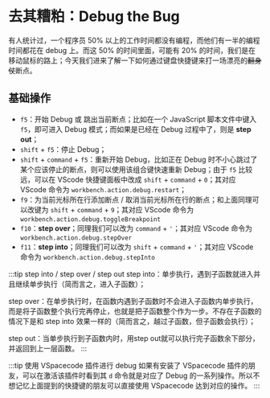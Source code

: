 # 去其糟粕：Debug the Bug

有人统计过，一个程序员 50% 以上的工作时间都没有编程，而他们有一半的编程时间都花在 debug 上。而这 50% 的时间里面，可能有 20% 的时间，我们是在移动鼠标的路上；今天我们进来了解一下如何通过键盘快捷键来打一场漂亮的~~翻身仗~~断点。

## 基础操作

- `f5`：开始 Debug 或 跳出当前断点；比如在一个 JavaScript 脚本文件中键入 `f5`，即可进入 Debug 模式；而如果是已经在 Debug 过程中了，则是 **step out**；
- `shift` + `f5`：停止 Debug；
- `shift` + `command` + `f5`：重新开始 Debug，比如正在 Debug 时不小心跳过了某个应该停止的断点，则可以使用该组合键快速重新 Debug；由于 `f5` 比较远，可以在 VScode 快捷键面板中改成 `shift` + `command` + `0`；其对应 VScode 命令为 `workbench.action.debug.restart`；
- `f9`：为当前光标所在行添加断点 / 取消当前光标所在行的断点；和上面同理可以改键为 `shift` + `command` + `9`；其对应 VScode 命令为 `workbench.action.debug.toggleBreakpoint`
- `f10`：**step over**；同理我们可以改为 `command` + `'`；其对应 VScode 命令为 `workbench.action.debug.stepOver`
- `f11`：**step into**；同理我们可以改为 `shift` + `command` + `'`；其对应 VScode 命令为 `workbench.action.debug.stepInto`

:::tip step into / step over / step out
step into：单步执行，遇到子函数就进入并且继续单步执行（简而言之，进入子函数）；

step over：在单步执行时，在函数内遇到子函数时不会进入子函数内单步执行，而是将子函数整个执行完再停止，也就是把子函数整个作为一步。不存在子函数的情况下是和 step into 效果一样的（简而言之，越过子函数，但子函数会执行）；

step out：当单步执行到子函数内时，用step out就可以执行完子函数余下部分，并返回到上一层函数。
:::

:::tip 使用 VSpacecode 插件进行 debug
如果有安装了 VSpacecode 插件的朋友，可以在激活该插件时看到其 `d` 命令就是对应了 Debug 的一系列操作。所以不想记忆上面提到的快捷键的朋友可以直接使用 VSpacecode 达到对应的操作。
:::
